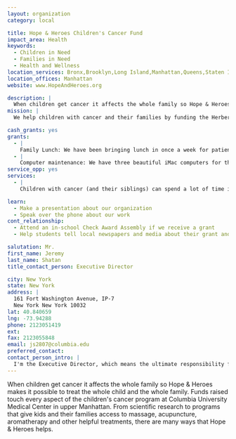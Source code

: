 ```yaml
---
layout: organization
category: local

title: Hope & Heroes Children's Cancer Fund
impact_area: Health
keywords: 
  - Children in Need
  - Families in Need
  - Health and Wellness
location_services: Bronx,Brooklyn,Long Island,Manhattan,Queens,Staten Island,Greater New York
location_offices: Manhattan
website: www.HopeAndHeroes.org

description: |
  When children get cancer it affects the whole family so Hope & Heroes makes it possible to treat the whole child and the whole family. Funds raised touch every aspect of the children's cancer program at Columbia University Medical Center in upper Manhattan. From scientific research to programs that give kids and their families access to massage, acupuncture, aromatherapy and other helpful treatments, there are many ways that Hope & Heroes helps.
mission: |
  We help children with cancer and their families by funding the Herbert Irving Child & Adolescent Oncology Center at Columbia University Medical Center in New York City.

cash_grants: yes
grants: 
  - |
    Family Lunch: We have been bringing lunch in once a week for patient families. During lunch they have a chance to talk to each other and to hear experts speak about a subject that concerns them (insurance, school, finances, etc.). $250/week
  - |
    Computer maintenance: We have three beautiful iMac computers for the patients and families in the waiting area. They get a lot of use so sometimes something goes wrong or parts break and need to be replaced. $100+
service_opp: yes
services: 
  - |
    Children with cancer (and their siblings) can spend a lot of time in the hospital and need lots of things to make their time here more fun. Toy drives can help make sure that we have goodies to give them when times get hard.

learn: 
  - Make a presentation about our organization
  - Speak over the phone about our work
cont_relationship: 
  - Attend an in-school Check Award Assembly if we receive a grant
  - Help students tell local newspapers and media about their grant and/or project with us

salutation: Mr.
first_name: Jeremy
last_name: Shatan
title_contact_person: Executive Director

city: New York
state: New York
address: |
  161 Fort Washington Avenue, IP-7  
  New York New York 10032
lat: 40.840659
lng: -73.94288
phone: 2123051419
ext: 
fax: 2123055848
email: js2807@columbia.edu
preferred_contact: 
contact_person_intro: |
  I'm the Executive Director, which means the ultimate responsibility for running the organization lies with me. I've worked at Hope & Heroes since 2005 and I love it! Not only do I enjoy doing good in the world by helping children and families but I also have a personal reason for getting involved: my first child had a brain tumor. Even though we weren't able to successfully treat him, I knew that helping other families who were dealing with childhood cancer was what I wanted to do.
---
```

When children get cancer it affects the whole family so Hope & Heroes makes it possible to treat the whole child and the whole family. Funds raised touch every aspect of the children's cancer program at Columbia University Medical Center in upper Manhattan. From scientific research to programs that give kids and their families access to massage, acupuncture, aromatherapy and other helpful treatments, there are many ways that Hope & Heroes helps.
